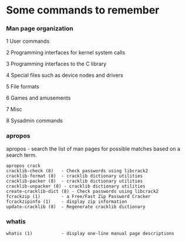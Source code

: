 # Some commands to remember

### Man page organization
1	User commands

2 Programming interfaces for kernel system calls

3 Programming interfaces to the C library

4 Special files such as device nodes and drivers

5 File formats

6 Games and amusements

7 Misc

8 Sysadmin commands

### apropos
apropos - search the list of man pages for possible matches based on a search term.
```
apropos crack
cracklib-check (8)   - Check passwords using libcrack2
cracklib-format (8)  - cracklib dictionary utilities
cracklib-packer (8)  - cracklib dictionary utilities
cracklib-unpacker (8) - cracklib dictionary utilities
create-cracklib-dict (8) - Check passwords using libcrack2
fcrackzip (1)        - a Free/Fast Zip Password Cracker
fcrackzipinfo (1)    - display zip information
update-cracklib (8)  - Regenerate cracklib dictionary
```

### whatis
```
whatis (1)           - display one-line manual page descriptions
```